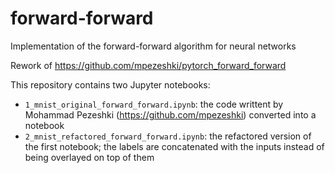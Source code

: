 # forward-forward
Implementation of the forward-forward algorithm for neural networks

Rework of https://github.com/mpezeshki/pytorch_forward_forward

This repository contains two Jupyter notebooks:
- `1_mnist_original_forward_forward.ipynb`: the code writtent by Mohammad Pezeshki (https://github.com/mpezeshki) converted into a notebook
- `2_mnist_refactored_forward_forward.ipynb`: the refactored version of the first notebook; the labels are concatenated with the inputs instead of being overlayed on top of them